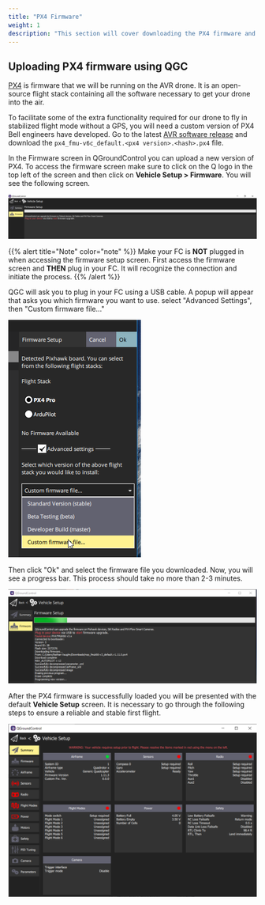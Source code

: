 ```yaml
---
title: "PX4 Firmware"
weight: 1
description: "This section will cover downloading the PX4 firmware and uploading with QGC"
---
```


## Uploading PX4 firmware using QGC

[PX4](https://px4.io/) is firmware that we will be running
on the AVR drone. It is an open-source flight stack containing all the
software necessary to get your drone into the air.

To facilitate some of the extra functionality required for our drone
to fly in stabilized flight mode without a GPS, you will need a custom version of PX4
Bell engineers have developed. Go to the latest
[AVR software release](https://github.com/bellflight/AVR-2022/releases/tag/stable)
and download the `px4_fmu-v6c_default.<px4 version>.<hash>.px4` file.

In the Firmware screen in QGroundControl you can upload a new version of PX4.
To access the firmware screen make sure to click on the Q logo in the
top left of the screen and then click on **Vehicle Setup > Firmware**.
You will see the following screen.

![Firmware upload screen in QGC](qgc_firmware_default.png)

{{% alert title="Note" color="note" %}}
Make your FC is **NOT** plugged in when accessing the firmware setup screen.
First access the firmware screen and **THEN** plug in your FC.
It will recognize the connection and initiate the process.
{{% /alert %}}

QGC will ask you to plug in your FC using a USB cable.
A popup will appear that asks you which firmware you want to use.
select "Advanced Settings", then "Custom firmware file..."

![Loading PX4 Pro Stable Release onto FC](image3.png)

Then click "Ok" and select the firmware file you downloaded.
Now, you will see a progress bar. This process should take no more than 2-3 minutes.

![](image4.png)

After the PX4 firmware is successfully loaded you will be presented with
the default **Vehicle Setup** screen. It is necessary to go through the
following steps to ensure a reliable and stable first flight.

![QGC Vehicle Setup screen right after PX4 firmware load](qgc_vehicle_setup.png)
